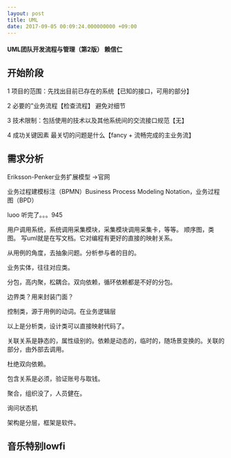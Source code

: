 ```yaml
---
layout: post
title: UML
date: 2017-09-05 00:09:24.000000000 +09:00
---
```


#### UML团队开发流程与管理（第2版） 赖信仁
## 开始阶段   

1 项目的范围：先找出目前已存在的系统【已知的接口，可用的部分】

2 必要的”业务流程【检查流程】 避免对细节

3 技术限制：包括使用的技术以及其他系统间的交流接口规范【无】

4 成功关键因素 最关切的问题是什么【fancy + 流畅完成的主业务流】

## 需求分析

Eriksson-Penker业务扩展模型 ->官网

业务过程建模标注（BPMN）Business Process Modeling Notation，业务过程图（BPD）

luoo 听完了。。。945

用户调用系统，系统调用采集模块，采集模块调用采集卡，等等。 顺序图，类图。
写uml就是在写文档。它对编程有更好的直接的映射关系。

从用例的角度，去抽象问题。分析参与者的目的。

业务实体，往往对应类。

分包，高内聚，松耦合。双向依赖，循环依赖都是不好的分包。

边界类？用来封装门面？

控制类，源于用例的动词。在业务逻辑层

以上是分析类，设计类可以直接映射代码了。

关联关系是静态的，属性级别的。依赖是动态的，临时的，随场景变换的。关联的部分，由外部去调用。

杜绝双向依赖。

包含关系是必须，验证账号与取钱。

聚合，组织没了，人员健在。

询问状态机

架构是分层，框架是软件。

音乐特别lowfi
------------------------------------------------
